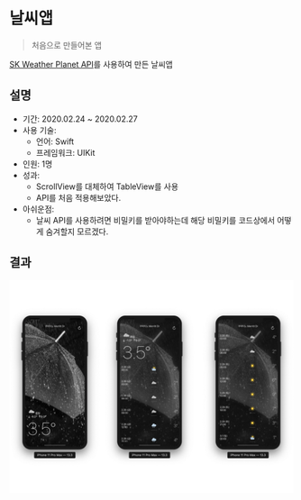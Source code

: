 # 날씨앱
> 처음으로 만들어본 앱

[SK Weather Planet API](https://openapi.sk.com/api/detailView)를 사용하여 만든 날씨앱

## 설명

- 기간: 2020.02.24 ~ 2020.02.27
- 사용 기술:
  - 언어: Swift
  - 프레임워크: UIKit
- 인원: 1명
- 성과: 
  - ScrollView를 대체하여 TableView를 사용
  - API를 처음 적용해보았다.
- 아쉬운점:
  - 날씨 API를 사용하려면 비밀키를 받아야하는데 해당 비밀키를 코드상에서 어떻게 숨겨할지 모르겠다.
  
## 결과

 ![marketbroccoli](./assets/AppImage.jpeg)
